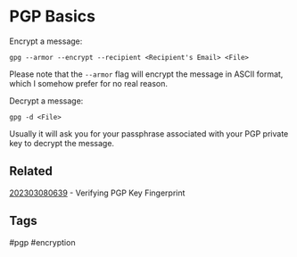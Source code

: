 # PGP Basics

Encrypt a message:
```
gpg --armor --encrypt --recipient <Recipient's Email> <File>
```
Please note that the `--armor` flag will encrypt the message in ASCII format, 
which I somehow prefer for no real reason.

Decrypt a message:
```
gpg -d <File>
```
Usually it will ask you for your passphrase associated with your PGP private key
to decrypt the message.

## Related
[202303080639](../202303080639) - Verifying PGP Key Fingerprint

## Tags
#pgp #encryption
